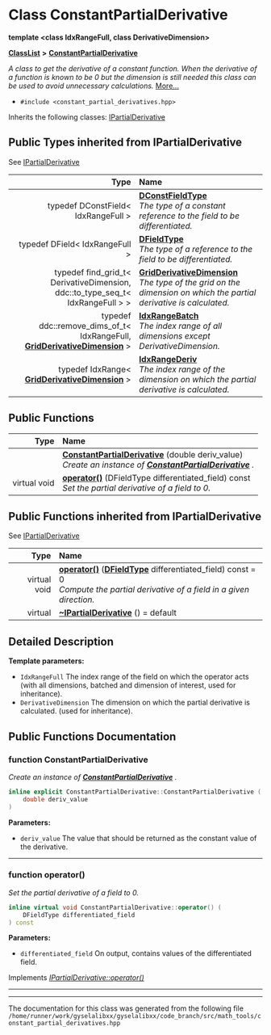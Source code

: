 

# Class ConstantPartialDerivative

**template &lt;class IdxRangeFull, class DerivativeDimension&gt;**



[**ClassList**](annotated.md) **>** [**ConstantPartialDerivative**](classConstantPartialDerivative.md)



_A class to get the derivative of a constant function. When the derivative of a function is known to be 0 but the dimension is still needed this class can be used to avoid unnecessary calculations._ [More...](#detailed-description)

* `#include <constant_partial_derivatives.hpp>`



Inherits the following classes: [IPartialDerivative](classIPartialDerivative.md)
















## Public Types inherited from IPartialDerivative

See [IPartialDerivative](classIPartialDerivative.md)

| Type | Name |
| ---: | :--- |
| typedef DConstField&lt; IdxRangeFull &gt; | [**DConstFieldType**](classIPartialDerivative.md#typedef-dconstfieldtype)  <br>_The type of a constant reference to the field to be differentiated._  |
| typedef DField&lt; IdxRangeFull &gt; | [**DFieldType**](classIPartialDerivative.md#typedef-dfieldtype)  <br>_The type of a reference to the field to be differentiated._  |
| typedef find\_grid\_t&lt; DerivativeDimension, ddc::to\_type\_seq\_t&lt; IdxRangeFull &gt; &gt; | [**GridDerivativeDimension**](classIPartialDerivative.md#typedef-gridderivativedimension)  <br>_The type of the grid on the dimension on which the partial derivative is calculated._  |
| typedef ddc::remove\_dims\_of\_t&lt; IdxRangeFull, [**GridDerivativeDimension**](classIPartialDerivative.md#typedef-gridderivativedimension) &gt; | [**IdxRangeBatch**](classIPartialDerivative.md#typedef-idxrangebatch)  <br>_The index range of all dimensions except DerivativeDimension._  |
| typedef IdxRange&lt; [**GridDerivativeDimension**](classIPartialDerivative.md#typedef-gridderivativedimension) &gt; | [**IdxRangeDeriv**](classIPartialDerivative.md#typedef-idxrangederiv)  <br>_The index range of the dimension on which the partial derivative is calculated._  |






































## Public Functions

| Type | Name |
| ---: | :--- |
|   | [**ConstantPartialDerivative**](#function-constantpartialderivative) (double deriv\_value) <br>_Create an instance of_ [_**ConstantPartialDerivative**_](classConstantPartialDerivative.md) _._ |
| virtual void | [**operator()**](#function-operator) (DFieldType differentiated\_field) const<br>_Set the partial derivative of a field to 0._  |


## Public Functions inherited from IPartialDerivative

See [IPartialDerivative](classIPartialDerivative.md)

| Type | Name |
| ---: | :--- |
| virtual void | [**operator()**](classIPartialDerivative.md#function-operator) ([**DFieldType**](classIPartialDerivative.md#typedef-dfieldtype) differentiated\_field) const = 0<br>_Compute the partial derivative of a field in a given direction._  |
| virtual  | [**~IPartialDerivative**](classIPartialDerivative.md#function-ipartialderivative) () = default<br> |






















































## Detailed Description




**Template parameters:**


* `IdxRangeFull` The index range of the field on which the operator acts (with all dimensions, batched and dimension of interest, used for inheritance). 
* `DerivativeDimension` The dimension on which the partial derivative is calculated. (used for inheritance). 




    
## Public Functions Documentation




### function ConstantPartialDerivative 

_Create an instance of_ [_**ConstantPartialDerivative**_](classConstantPartialDerivative.md) _._
```C++
inline explicit ConstantPartialDerivative::ConstantPartialDerivative (
    double deriv_value
) 
```





**Parameters:**


* `deriv_value` The value that should be returned as the constant value of the derivative. 




        

<hr>



### function operator() 

_Set the partial derivative of a field to 0._ 
```C++
inline virtual void ConstantPartialDerivative::operator() (
    DFieldType differentiated_field
) const
```





**Parameters:**


* `differentiated_field` On output, contains values of the differentiated field. 




        
Implements [*IPartialDerivative::operator()*](classIPartialDerivative.md#function-operator)


<hr>

------------------------------
The documentation for this class was generated from the following file `/home/runner/work/gyselalibxx/gyselalibxx/code_branch/src/math_tools/constant_partial_derivatives.hpp`

